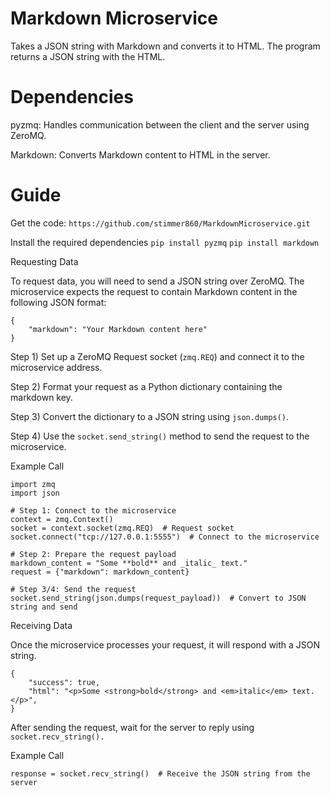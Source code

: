 # Markdown Microservice
Takes a JSON string with Markdown and converts it to HTML. The program returns a JSON string with the HTML.

# Dependencies
pyzmq: Handles communication between the client and the server using ZeroMQ.

Markdown: Converts Markdown content to HTML in the server.

# Guide
Get the code: ```https://github.com/stimmer860/MarkdownMicroservice.git```

Install the required dependencies
```pip install pyzmq```
```pip install markdown```

Requesting Data

To request data, you will need to send a JSON string over ZeroMQ. The microservice expects the request to contain Markdown content in the following JSON format:
```
{
    "markdown": "Your Markdown content here"
}
```
Step 1) Set up a ZeroMQ Request socket (```zmq.REQ```) and connect it to the microservice address.

Step 2) Format your request as a Python dictionary containing the markdown key.

Step 3) Convert the dictionary to a JSON string using ```json.dumps()```.

Step 4) Use the ```socket.send_string()``` method to send the request to the microservice.

Example Call
```
import zmq
import json

# Step 1: Connect to the microservice
context = zmq.Context()
socket = context.socket(zmq.REQ)  # Request socket
socket.connect("tcp://127.0.0.1:5555")  # Connect to the microservice

# Step 2: Prepare the request payload
markdown_content = "Some **bold** and _italic_ text."
request = {"markdown": markdown_content}

# Step 3/4: Send the request
socket.send_string(json.dumps(request_payload))  # Convert to JSON string and send
```

Receiving Data

Once the microservice processes your request, it will respond with a JSON string.
```
{
    "success": true,
    "html": "<p>Some <strong>bold</strong> and <em>italic</em> text.</p>",
}
```
After sending the request, wait for the server to reply using ```socket.recv_string().```

Example Call
```
response = socket.recv_string()  # Receive the JSON string from the server
```


